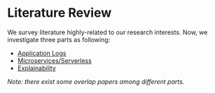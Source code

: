 # Literature Review

We survey literature highly-related to our research interests.
Now, we investigate three parts as following:

- [Application Logs](./application-logs.md)
- [Microservices/Serverless](./micro-services.md)
- [Explainability](./sec-explainability.md)

_Note: there exist some overlap papers among different parts._
